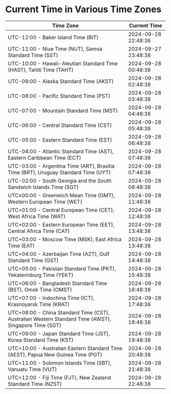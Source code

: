 # Current Time in Various Time Zones

| Time Zone | Current Time |
|-----------|--------------|
| UTC-12:00 - Baker Island Time (BIT) | 2024-09-28 22:48:38 |
| UTC-11:00 - Niue Time (NUT), Samoa Standard Time (SST) | 2024-09-27 23:48:38 |
| UTC-10:00 - Hawaii-Aleutian Standard Time (HAST), Tahiti Time (TAHT) | 2024-09-28 00:48:38 |
| UTC-09:00 - Alaska Standard Time (AKST) | 2024-09-28 02:48:38 |
| UTC-08:00 - Pacific Standard Time (PST) | 2024-09-28 03:48:38 |
| UTC-07:00 - Mountain Standard Time (MST) | 2024-09-28 04:48:38 |
| UTC-06:00 - Central Standard Time (CST) | 2024-09-28 05:48:38 |
| UTC-05:00 - Eastern Standard Time (EST) | 2024-09-28 06:48:38 |
| UTC-04:00 - Atlantic Standard Time (AST), Eastern Caribbean Time (ECT) | 2024-09-28 07:48:38 |
| UTC-03:00 - Argentina Time (ART), Brasília Time (BRT), Uruguay Standard Time (UYT) | 2024-09-28 07:48:38 |
| UTC-02:00 - South Georgia and the South Sandwich Islands Time (SGT) | 2024-09-28 08:48:38 |
| UTC±00:00 - Greenwich Mean Time (GMT), Western European Time (WET) | 2024-09-28 11:48:38 |
| UTC+01:00 - Central European Time (CET), West Africa Time (WAT) | 2024-09-28 12:48:38 |
| UTC+02:00 - Eastern European Time (EET), Central Africa Time (CAT) | 2024-09-28 13:48:38 |
| UTC+03:00 - Moscow Time (MSK), East Africa Time (EAT) | 2024-09-28 13:48:38 |
| UTC+04:00 - Azerbaijan Time (AZT), Gulf Standard Time (GST) | 2024-09-28 14:48:38 |
| UTC+05:00 - Pakistan Standard Time (PKT), Yekaterinburg Time (YEKT) | 2024-09-28 15:48:38 |
| UTC+06:00 - Bangladesh Standard Time (BST), Omsk Time (OMST) | 2024-09-28 16:48:38 |
| UTC+07:00 - Indochina Time (ICT), Krasnoyarsk Time (KRAT) | 2024-09-28 17:48:38 |
| UTC+08:00 - China Standard Time (CST), Australian Western Standard Time (AWST), Singapore Time (SGT) | 2024-09-28 18:48:38 |
| UTC+09:00 - Japan Standard Time (JST), Korea Standard Time (KST) | 2024-09-28 19:48:38 |
| UTC+10:00 - Australian Eastern Standard Time (AEST), Papua New Guinea Time (PGT) | 2024-09-28 20:48:38 |
| UTC+11:00 - Solomon Islands Time (SBT), Vanuatu Time (VUT) | 2024-09-28 21:48:38 |
| UTC+12:00 - Fiji Time (FJT), New Zealand Standard Time (NZST) | 2024-09-28 22:48:38 |
